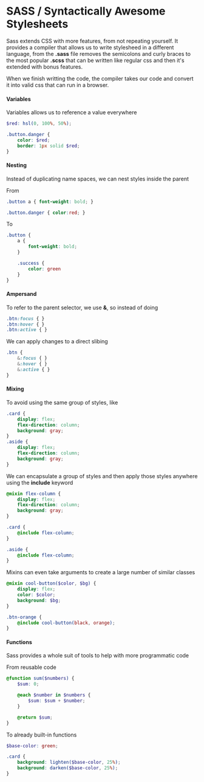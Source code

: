 # SASS / Syntactically Awesome Stylesheets
Sass extends CSS with more features, from not repeating yourself.
It provides a compiler that allows us to write stylesheed in a different language, from the **.sass** file removes the semicolons and curly braces to the most popular **.scss** that can be written like regular css and then it's extended with bonus features.

When we finish writting the code, the compiler takes our code and convert it into valid css that can run in a browser.

#### Variables
Variables allows us to reference a value everywhere
```scss
$red: hsl(0, 100%, 50%);

.button.danger { 
	color: $red;
	border: 1px solid $red;
}
```

#### Nesting
Instead of duplicating name spaces, we can nest styles inside the parent

From
```css
.button a { font-weight: bold; }

.button.danger { color:red; }
```

To
```scss
.button {
	a { 
		font-weight: bold;
	}

	.success {
		color: green
	}
}
```

#### Ampersand
To refer to the parent selector, we use **&**, so instead of doing
```css
.btn:focus { }
.btn:hover { }
.btn:active { }
```

We can apply changes to a direct slibing
```scss
.btn {
	&:focus { }
	&:hover { }
	&:active { }
}
```

#### Mixing
To avoid using the same group of styles, like
```css
.card {
	display: flex;
	flex-direction: column;
	background: gray;
}
.aside {
	display: flex;
	flex-direction: column;
	background: gray;
}
```

We can encapsulate a group of styles and then apply those styles anywhere using the **include** keyword
```scss
@mixin flex-column {
	display: flex;
	flex-direction: column;
	background: gray;
}

.card {
	@include flex-column;
}

.aside {
	@include flex-column;
}
```

Mixins can even take arguments to create a large number of similar classes
```scss
@mixin cool-button($color, $bg) {
	display: flex;
	color: $color;
	background: $bg;
}

.btn-orange {
	@include cool-button(black, orange);
}
```

#### Functions
Sass provides a whole suit of tools to help with more programmatic code

From reusable code
```scss
@function sum($numbers) {
	$sum: 0;

	@each $number in $numbers {
		$sum: $sum + $number;
	}

	@return $sum;
}
```

To already built-in functions
```scss
$base-color: green;

.card {
	background: lighten($base-color, 25%);
	background: darken($base-color, 25%);
}
```
